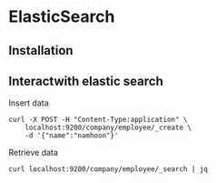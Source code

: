 # ElasticSearch

## Installation

## Interactwith elastic search

Insert data

```
curl -X POST -H "Content-Type:application" \
	localhost:9200/company/employee/_create \
	-d '{"name":"namhoon"}'
```

Retrieve data

```
curl localhost:9200/company/employee/_search | jq
```

